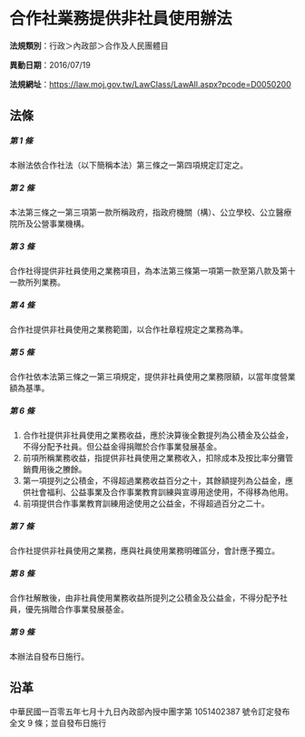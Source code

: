 # 合作社業務提供非社員使用辦法


**法規類別**：行政＞內政部＞合作及人民團體目

**異動日期**：2016/07/19  

**法規網址**：https://law.moj.gov.tw/LawClass/LawAll.aspx?pcode=D0050200



## 法條
##### 第 1 條
本辦法依合作社法（以下簡稱本法）第三條之一第四項規定訂定之。

##### 第 2 條
本法第三條之一第三項第一款所稱政府，指政府機關（構）、公立學校、公立醫療院所及公營事業機構。

##### 第 3 條
合作社得提供非社員使用之業務項目，為本法第三條第一項第一款至第八款及第十一款所列業務。

##### 第 4 條
合作社提供非社員使用之業務範圍，以合作社章程規定之業務為準。

##### 第 5 條
合作社依本法第三條之一第三項規定，提供非社員使用之業務限額，以當年度營業額為基準。

##### 第 6 條
1. 合作社提供非社員使用之業務收益，應於決算後全數提列為公積金及公益金，不得分配予社員。但公益金得捐贈於合作事業發展基金。
1. 前項所稱業務收益，指提供非社員使用之業務收入，扣除成本及按比率分攤管銷費用後之賸餘。
1. 第一項提列之公積金，不得超過業務收益百分之十，其餘額提列為公益金，應供社會福利、公益事業及合作事業教育訓練與宣導用途使用，不得移為他用。
1. 前項提供合作事業教育訓練用途使用之公益金，不得超過百分之二十。

##### 第 7 條
合作社提供非社員使用之業務，應與社員使用業務明確區分，會計應予獨立。

##### 第 8 條
合作社解散後，由非社員使用業務收益所提列之公積金及公益金，不得分配予社員，優先捐贈合作事業發展基金。

##### 第 9 條
本辦法自發布日施行。

## 沿革
中華民國一百零五年七月十九日內政部內授中團字第 1051402387 號令訂定發布全文 9  條；並自發布日施行
